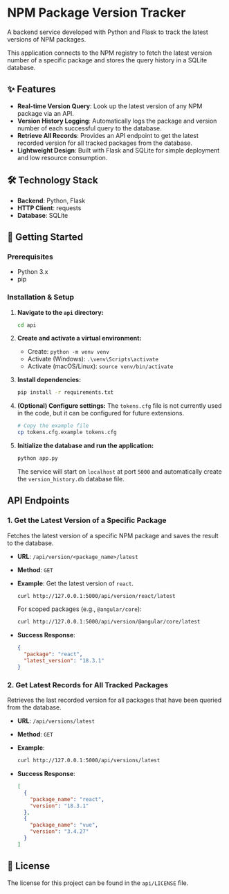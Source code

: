 # NPM Package Version Tracker

A backend service developed with Python and Flask to track the latest versions of NPM packages.

This application connects to the NPM registry to fetch the latest version number of a specific package and stores the query history in a SQLite database.

## ✨ Features

*   **Real-time Version Query**: Look up the latest version of any NPM package via an API.
*   **Version History Logging**: Automatically logs the package and version number of each successful query to the database.
*   **Retrieve All Records**: Provides an API endpoint to get the latest recorded version for all tracked packages from the database.
*   **Lightweight Design**: Built with Flask and SQLite for simple deployment and low resource consumption.

## 🛠️ Technology Stack

*   **Backend**: Python, Flask
*   **HTTP Client**: requests
*   **Database**: SQLite

## 🚀 Getting Started

### Prerequisites

*   Python 3.x
*   pip

### Installation & Setup

1.  **Navigate to the `api` directory:**
    ```bash
    cd api
    ```

2.  **Create and activate a virtual environment:**
    *   Create: `python -m venv venv`
    *   Activate (Windows): `.\venv\Scripts\activate`
    *   Activate (macOS/Linux): `source venv/bin/activate`

3.  **Install dependencies:**
    ```bash
    pip install -r requirements.txt
    ```

4.  **(Optional) Configure settings:**
    The `tokens.cfg` file is not currently used in the code, but it can be configured for future extensions.
    ```bash
    # Copy the example file
    cp tokens.cfg.example tokens.cfg
    ```

5.  **Initialize the database and run the application:**
    ```bash
    python app.py
    ```
    The service will start on `localhost` at port `5000` and automatically create the `version_history.db` database file.

## <caption> API Endpoints

### 1. Get the Latest Version of a Specific Package

Fetches the latest version of a specific NPM package and saves the result to the database.

*   **URL**: `/api/version/<package_name>/latest`
*   **Method**: `GET`
*   **Example**: Get the latest version of `react`.
    ```bash
    curl http://127.0.0.1:5000/api/version/react/latest
    ```
    For scoped packages (e.g., `@angular/core`):
    ```bash
    curl http://127.0.0.1:5000/api/version/@angular/core/latest
    ```

*   **Success Response**:
    ```json
    {
      "package": "react",
      "latest_version": "18.3.1"
    }
    ```

### 2. Get Latest Records for All Tracked Packages

Retrieves the last recorded version for all packages that have been queried from the database.

*   **URL**: `/api/versions/latest`
*   **Method**: `GET`
*   **Example**:
    ```bash
    curl http://127.0.0.1:5000/api/versions/latest
    ```

*   **Success Response**:
    ```json
    [
      {
        "package_name": "react",
        "version": "18.3.1"
      },
      {
        "package_name": "vue",
        "version": "3.4.27"
      }
    ]
    ```

## 📄 License

The license for this project can be found in the `api/LICENSE` file.